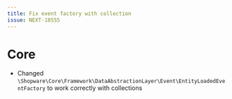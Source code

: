 ```yaml
---
title: Fix event factory with collection
issue: NEXT-18555
---
```

# Core

* Changed `\Shopware\Core\Framework\DataAbstractionLayer\Event\EntityLoadedEventFactory` to work correctly with collections
